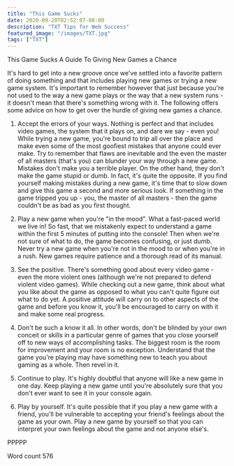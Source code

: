 ```yaml
---
title: "This Game Sucks"
date: 2020-09-20T02:52:07-08:00
description: "TXT Tips for Web Success"
featured_image: "/images/TXT.jpg"
tags: ["TXT"]
---
```


This Game Sucks
A Guide To Giving New Games a Chance

It's hard to get into a new groove once we've settled into a favorite pattern of doing something and that includes playing new games or trying a new game system. It's important to remember however that just because you're not used to the way a new game plays or the way that a new system runs - it doesn't mean that there's something wrong with it. The following offers some advice on how to get over the hurdle of giving new games a chance.

1. Accept the errors of your ways. Nothing is perfect and that includes video games, the system that it plays on, and dare we say - even you! While trying a new game, you're bound to trip all over the place and make even some of the most goofiest mistakes that anyone could ever make. Try to remember that flaws are inevitable and the even the master of all masters (that's you) can blunder your way through a new game. Mistakes don't make you a terrible player. On the other hand, they don't make the game stupid or dumb. In fact, it's quite the opposite. If you find yourself making mistakes during a new game, it's time that to slow down and give this game a second and more serious look. If something in the game tripped you up - you, the master of all masters - then the game couldn't be as bad as you first thought.

2. Play a new game when you're "in the mood". What a fast-paced world we live in! So fast, that we mistakenly expect to understand a game within the first 5 minutes of putting into the console! Then when we're not sure of what to do, the game becomes confusing, or just dumb. Never try a new game when you're not in the mood to or when you're in a rush. New games require patience and a thorough read of its manual. 

3. See the positive. There's something good about every video game - even the more violent ones (although we're not prepared to defend violent video games). While checking out a new game, think about what you like about the game as opposed to what you can't quite figure out what to do yet. A positive attitude will carry on to other aspects of the game and before you know it, you'll be encouraged to carry on with it and make some real progress.

4. Don't be such a know it all. In other words, don't be blinded by your own conceit or skills in a particular genre of games that you close yourself off to new ways of accomplishing tasks. The biggest room is the room for improvement and your room is no exception. Understand that the game you're playing may have something new to teach you about gaming as a whole. Then revel in it. 

5. Continue to play. It's highly doubtful that anyone will like a new game in one day. Keep playing a new game until you're absolutely sure that you don't ever want to see it in your console again. 

6. Play by yourself. It's quite possible that if you play a new game with a friend, you'll be vulnerable to accepting your friend's feelings about the game as your own. Play a new game by yourself so that you can interpret your own feelings about the game and not anyone else's.

PPPPP

Word count 576

